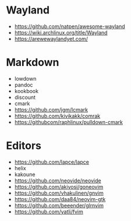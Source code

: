 # Wayland

-   https://github.com/natpen/awesome-wayland
-   https://wiki.archlinux.org/title/Wayland
-   https://arewewaylandyet.com/

# Markdown

-   lowdown
-   pandoc
-   kookbook
-   discount
-   cmark
-   <https://github.com/jgm/lcmark>
-   <https://github.com/kivikakk/comrak>
-   <https://githubcom/raphlinux/pulldown-cmark>

# Editors

-   https://github.com/lapce/lapce
-   helix
-   kakoune
-   https://github.com/neovide/neovide
-   https://github.com/akiyosi/goneovim
-   https://github.com/vhakulinen/gnvim
-   https://github.com/daa84/neovim-gtk
-   https://github.com/beeender/glrnvim
-   https://github.com/yatli/fvim
